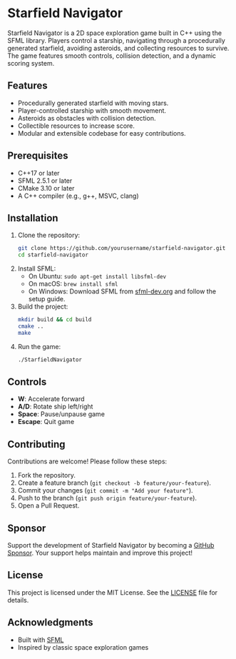 # Starfield Navigator

Starfield Navigator is a 2D space exploration game built in C++ using the SFML library. Players control a starship, navigating through a procedurally generated starfield, avoiding asteroids, and collecting resources to survive. The game features smooth controls, collision detection, and a dynamic scoring system.

## Features
- Procedurally generated starfield with moving stars.
- Player-controlled starship with smooth movement.
- Asteroids as obstacles with collision detection.
- Collectible resources to increase score.
- Modular and extensible codebase for easy contributions.

## Prerequisites
- C++17 or later
- SFML 2.5.1 or later
- CMake 3.10 or later
- A C++ compiler (e.g., g++, MSVC, clang)

## Installation
1. Clone the repository:
   ```bash
   git clone https://github.com/yourusername/starfield-navigator.git
   cd starfield-navigator
   ```
2. Install SFML:
   - On Ubuntu: `sudo apt-get install libsfml-dev`
   - On macOS: `brew install sfml`
   - On Windows: Download SFML from [sfml-dev.org](https://www.sfml-dev.org) and follow the setup guide.
3. Build the project:
   ```bash
   mkdir build && cd build
   cmake ..
   make
   ```
4. Run the game:
   ```bash
   ./StarfieldNavigator
   ```

## Controls
- **W**: Accelerate forward
- **A/D**: Rotate ship left/right
- **Space**: Pause/unpause game
- **Escape**: Quit game

## Contributing
Contributions are welcome! Please follow these steps:
1. Fork the repository.
2. Create a feature branch (`git checkout -b feature/your-feature`).
3. Commit your changes (`git commit -m "Add your feature"`).
4. Push to the branch (`git push origin feature/your-feature`).
5. Open a Pull Request.

## Sponsor
Support the development of Starfield Navigator by becoming a [GitHub Sponsor](https://github.com/sponsors/yourusername). Your support helps maintain and improve this project!

## License
This project is licensed under the MIT License. See the [LICENSE](LICENSE) file for details.

## Acknowledgments
- Built with [SFML](https://www.sfml-dev.org)
- Inspired by classic space exploration games